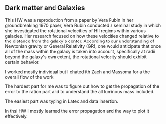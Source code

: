 ## Dark matter and Galaxies
This HW was a reproduction from a paper by Vera Rubin
In her groundbreaking 1970 paper, Vera Rubin conducted a seminal study in which she investigated the rotational velocities of HII regions within various galaxies. Her research focused on how these velocities changed relative to the distance from the galaxy's center. According to our understanding of Newtonian gravity or General Relativity (GR), one would anticipate that once all of the mass within the galaxy is taken into account, specifically at radii beyond the galaxy's own extent, the rotational velocity should exhibit certain behavior.

I worked mostly individual but I chated ith Zach and Massoma for a the overall flow of the work

The hardest part for me was to figure out how to get the propagation of the error to the ration part and to understand the all luminous mass included.

The easiest part was typing in Latex  and data insertion.

In thsi HW I mostly learned the error propagation and the way to plot it effectively.

